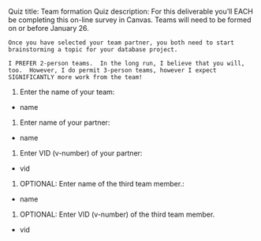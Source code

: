 Quiz title: Team formation
Quiz description: For this deliverable you’ll EACH be completing this on-line survey in Canvas. Teams will need to be formed on or before January 26.

    Once you have selected your team partner, you both need to start brainstorming a topic for your database project.

    I PREFER 2-person teams.  In the long run, I believe that you will, too.  However, I do permit 3-person teams, however I expect SIGNIFICANTLY more work from the team!

1. Enter the name of your team:
*  name

1. Enter name of your partner:
*  name

1. Enter VID (v-number) of your partner:
*  vid

1. OPTIONAL: Enter name of the third team member.:
*  name

1. OPTIONAL: Enter VID (v-number) of the third team member.
*  vid

